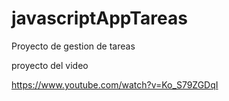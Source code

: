 # javascriptAppTareas
Proyecto de gestion de tareas

proyecto del video 

https://www.youtube.com/watch?v=Ko_S79ZGDqI
